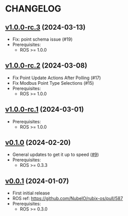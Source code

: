 # CHANGELOG

## [v1.0.0-rc.3](https://github.com/NubeIO/module-core-postgres/tree/v1.0.0-rc.3) (2024-03-13)

- Fix: point schema issue (#19)
- Prerequisites:
  - ROS >= 1.0.0

## [v1.0.0-rc.2](https://github.com/NubeIO/module-core-postgres/tree/v1.0.0-rc.2) (2024-03-08)

- Fix Point Update Actions After Polling (#17)
- Fix Modbus Point Type Selections (#15)
- Prerequisites:
    - ROS >= 1.0.0

## [v1.0.0-rc.1](https://github.com/NubeIO/module-core-postgres/tree/v1.0.0-rc.1) (2024-03-01)

- Prerequisites:
    - ROS >= 1.0.0

## [v0.1.0](https://github.com/NubeIO/module-core-postgres/tree/v0.0.1) (2024-02-20)

- General updates to get it up to speed ([#9](https://github.com/NubeIO/module-core-modbus/pull/9))
- Prerequisites:
    - ROS >= 0.3.3

## [v0.0.1](https://github.com/NubeIO/module-core-postgres/tree/v0.0.1) (2024-01-07)

- First initial release
- ROS ref: https://github.com/NubeIO/rubix-os/pull/587
- Prerequisites:
    - ROS >= 0.3.0
